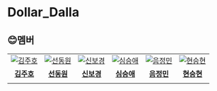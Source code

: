 # Dollar_Dalla


## 😊멤버

<table>
  <tr>
    <td align="center">
      <a href="https://github.com/hosic2">
        <img src="https://github.com/hosic2.png" alt="김주호" />
      </a>
    </td>
     <td align="center">
      <a href="https://github.com/boolYikes">
        <img src="https://github.com/boolYikes.png" alt="선동원" />
      </a>
    </td>
    <td align="center">
      <a href="https://github.com/bkshin01">
        <img src="https://github.com/bkshin01.png" alt="신보경" />
      </a>
    </td>
    <td align="center">
      <a href="https://github.com/saeson7210">
        <img src="https://github.com/saeson7210.png" alt="심승애" />
      </a>
    </td>
    <td align="center">
      <a href="https://github.com/j-eum">
        <img src="https://github.com/j-eum.png" alt="음정민" />
      </a>
    </td>
    <td align="center">
      <a href="https://github.com/HssngH">
          <img src="https://github.com/HssngH.png" alt="현승현" />
      </a>
    </td>
  </tr>
  <tr>
    <td align="center">
      <a href="https://github.com/hosic2">
        <b>김주호</b>
      </a>
    </td>
     <td align="center">
      <a href="https://github.com/boolYikes">
        <b>선동원</b>
      </a>
    </td>
    <td align="center">
      <a href="https://github.com/bkshin01">
        <b>신보경</b>
      </a>
    </td>
    <td align="center">
      <a href="https://github.com/saeson7210">
        <b>심승애</b>
      </a>
    </td>
    <td align="center">
      <a href="https://github.com/j-eum">
        <b>음정민</b>
      </a>
    </td>
    <td align="center">
      <a href="https://github.com/HssngH">
        <b>현승현</b>
      </a>
    </td>
  </tr>
  <tr>
    <td align="center">
      <span></span>
    </td>
    <td align="center">
      <span></span>
    </td>
    <td align="center">
      <span></span>
    </td>
    <td align="center">
      <span></span>
    </td>
    <td align="center">
      <span></span>
    </td>
    <td align="center">
      <span></span>
    </td>
  </tr>
</table>
